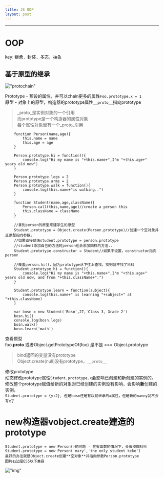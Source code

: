 ```yaml
---
title: JS OOP
layout: post
---
```

---
# OOP
key: 继承，封装，多态，抽象  

## 基于原型的继承

!["protochain"](http://img.mukewang.com/56f9f2c9000151f812800720.jpg)

Prototype - 预设的属性，并可以chain更多的属性`Foo.prototype.x = 1`  
原型 - 对象上的原型，构造器的prototype属性`__proto__`指向prototype  
> _proto_是实例对象的一个引用  
> 而prototype是一个构造器的属性对象  
> 每个属性对象里有一个_proto_引用  

		function Person(name,age){
			this.name = name
			this.age = age
		}

		Person.prototype.hi = function(){
			console.log("Hi my name is "+this.name+",I'm "+this.age+" years old now")
		}

		Person.prototype.legs = 2
		Person.prototype.arms = 2
		Person.prototype.walk = function(){
			console.log(this.name+"is walking..")
		}

		function Student(name,age,className){
			Person.call(this,name,age)//create a person this
			this.className = className
		}

		//拿到person的原型来建学生的原型
		Student.prototype = Object.create(Person.prototype)//创建一个空对象并且原型指向参数。
		//如果直接赋值student.prototype = person.prototype
		//student添加自己的方法时person也会添加同样的方法..
		Student.prototype.constructor = Student//如果不设置，constructor指向person

		//覆盖person.hi()，因为prototype从下往上查找，找到就不找了科科
		Student.prototype.hi = function(){
			console.log("Hi my name is "+this.name+",I'm "+this.age+" years old now, and from "+this.className+".")
		}

		Student.prototype.learn = function(subject){
			console.log(this.name+" is learning "+subject+" at "+this.className)
		}

		var bosn = new Student('Bosn',27,'Class 3, Grade 2')
		bosn.hi()
		console.log(bosn.legs)
		bosn.walk()
		bosn.learn('math')

查看原型  
foo.__proto__ 或者Object.getPrototypeOf(foo) 是不是 === Object.prototype  

> bind返回的变量没有prototype  
> Object.create(null)没有prototype，`__proto__`  

修改prototype  
动态修改prototype属性`Student.prototype.x`会影响已创建和新创建的实例的。  
修改整个prototype赋值给新的对象对已经创建的实例没有影响，会影响**新**创建的实例。  
`Student.prototype = {y:2}, 但是bosn还是有以前继承的x属性，但是新的nanny就不会有x了`  

# new构造器vobject.create建造的prototype
	Student.prototype = new Person()的问题 - 在有函数的情况下，会很模糊科科  
	Student.prototype = new Person('mary','the only student keke')  
	最好的办法就是Object.create创建**空对象**并指向参数Person.prototype  
	图片右边是ES5以下兼容  

!["img"](http://img.mukewang.com/573d2915000173be12800720.jpg)































